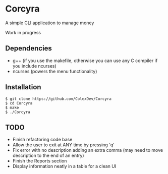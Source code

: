 # Corcyra
A simple CLI application to manage money

Work in progress

## Dependencies
- g++ (if you use the makefile, otherwise you can use any C compiler if you include ncurses)
- ncurses (powers the menu functionality)

## Installation
```
$ git clone https://github.com/ColexDev/Corcyra
$ cd Corcyra
$ make
$ ./Corcyra
```

## TODO
- Finish refactoring code base
- Allow the user to exit at ANY time by pressing 'q'
- Fix error with no description adding an extra comma (may need to move description to the end of an entry)
- Finish the Reports section
- Display information neatly in a table for a clean UI
